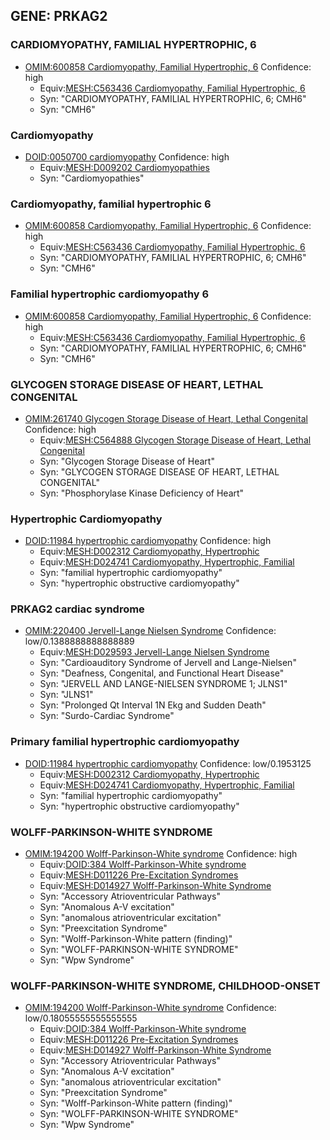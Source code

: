 
## GENE: PRKAG2

### CARDIOMYOPATHY, FAMILIAL HYPERTROPHIC, 6
 * [OMIM:600858 Cardiomyopathy, Familial Hypertrophic, 6](http://beta.monarchinitiative.org/disease/OMIM:600858) Confidence: high
    * Equiv:[MESH:C563436 Cardiomyopathy, Familial Hypertrophic, 6](http://beta.monarchinitiative.org/disease/MESH:C563436)
    * Syn: "CARDIOMYOPATHY, FAMILIAL HYPERTROPHIC, 6; CMH6"
    * Syn: "CMH6"

### Cardiomyopathy
 * [DOID:0050700 cardiomyopathy](http://beta.monarchinitiative.org/disease/DOID:0050700) Confidence: high
    * Equiv:[MESH:D009202 Cardiomyopathies](http://beta.monarchinitiative.org/disease/MESH:D009202)
    * Syn: "Cardiomyopathies"

### Cardiomyopathy, familial hypertrophic 6
 * [OMIM:600858 Cardiomyopathy, Familial Hypertrophic, 6](http://beta.monarchinitiative.org/disease/OMIM:600858) Confidence: high
    * Equiv:[MESH:C563436 Cardiomyopathy, Familial Hypertrophic, 6](http://beta.monarchinitiative.org/disease/MESH:C563436)
    * Syn: "CARDIOMYOPATHY, FAMILIAL HYPERTROPHIC, 6; CMH6"
    * Syn: "CMH6"

### Familial hypertrophic cardiomyopathy 6
 * [OMIM:600858 Cardiomyopathy, Familial Hypertrophic, 6](http://beta.monarchinitiative.org/disease/OMIM:600858) Confidence: high
    * Equiv:[MESH:C563436 Cardiomyopathy, Familial Hypertrophic, 6](http://beta.monarchinitiative.org/disease/MESH:C563436)
    * Syn: "CARDIOMYOPATHY, FAMILIAL HYPERTROPHIC, 6; CMH6"
    * Syn: "CMH6"

### GLYCOGEN STORAGE DISEASE OF HEART, LETHAL CONGENITAL
 * [OMIM:261740 Glycogen Storage Disease of Heart, Lethal Congenital](http://beta.monarchinitiative.org/disease/OMIM:261740) Confidence: high
    * Equiv:[MESH:C564888 Glycogen Storage Disease of Heart, Lethal Congenital](http://beta.monarchinitiative.org/disease/MESH:C564888)
    * Syn: "Glycogen Storage Disease of Heart"
    * Syn: "GLYCOGEN STORAGE DISEASE OF HEART, LETHAL CONGENITAL"
    * Syn: "Phosphorylase Kinase Deficiency of Heart"

### Hypertrophic Cardiomyopathy
 * [DOID:11984 hypertrophic cardiomyopathy](http://beta.monarchinitiative.org/disease/DOID:11984) Confidence: high
    * Equiv:[MESH:D002312 Cardiomyopathy, Hypertrophic](http://beta.monarchinitiative.org/disease/MESH:D002312)
    * Equiv:[MESH:D024741 Cardiomyopathy, Hypertrophic, Familial](http://beta.monarchinitiative.org/disease/MESH:D024741)
    * Syn: "familial hypertrophic cardiomyopathy"
    * Syn: "hypertrophic obstructive cardiomyopathy"

### PRKAG2 cardiac syndrome
 * [OMIM:220400 Jervell-Lange Nielsen Syndrome](http://beta.monarchinitiative.org/disease/OMIM:220400) Confidence: low/0.1388888888888889
    * Equiv:[MESH:D029593 Jervell-Lange Nielsen Syndrome](http://beta.monarchinitiative.org/disease/MESH:D029593)
    * Syn: "Cardioauditory Syndrome of Jervell and Lange-Nielsen"
    * Syn: "Deafness, Congenital, and Functional Heart Disease"
    * Syn: "JERVELL AND LANGE-NIELSEN SYNDROME 1; JLNS1"
    * Syn: "JLNS1"
    * Syn: "Prolonged Qt Interval 1N Ekg and Sudden Death"
    * Syn: "Surdo-Cardiac Syndrome"

### Primary familial hypertrophic cardiomyopathy
 * [DOID:11984 hypertrophic cardiomyopathy](http://beta.monarchinitiative.org/disease/DOID:11984) Confidence: low/0.1953125
    * Equiv:[MESH:D002312 Cardiomyopathy, Hypertrophic](http://beta.monarchinitiative.org/disease/MESH:D002312)
    * Equiv:[MESH:D024741 Cardiomyopathy, Hypertrophic, Familial](http://beta.monarchinitiative.org/disease/MESH:D024741)
    * Syn: "familial hypertrophic cardiomyopathy"
    * Syn: "hypertrophic obstructive cardiomyopathy"

### WOLFF-PARKINSON-WHITE SYNDROME
 * [OMIM:194200 Wolff-Parkinson-White syndrome](http://beta.monarchinitiative.org/disease/OMIM:194200) Confidence: high
    * Equiv:[DOID:384 Wolff-Parkinson-White syndrome](http://beta.monarchinitiative.org/disease/DOID:384)
    * Equiv:[MESH:D011226 Pre-Excitation Syndromes](http://beta.monarchinitiative.org/disease/MESH:D011226)
    * Equiv:[MESH:D014927 Wolff-Parkinson-White Syndrome](http://beta.monarchinitiative.org/disease/MESH:D014927)
    * Syn: "Accessory Atrioventricular Pathways"
    * Syn: "Anomalous A-V excitation"
    * Syn: "anomalous atrioventricular excitation"
    * Syn: "Preexcitation Syndrome"
    * Syn: "Wolff-Parkinson-White pattern (finding)"
    * Syn: "WOLFF-PARKINSON-WHITE SYNDROME"
    * Syn: "Wpw Syndrome"

### WOLFF-PARKINSON-WHITE SYNDROME, CHILDHOOD-ONSET
 * [OMIM:194200 Wolff-Parkinson-White syndrome](http://beta.monarchinitiative.org/disease/OMIM:194200) Confidence: low/0.18055555555555555
    * Equiv:[DOID:384 Wolff-Parkinson-White syndrome](http://beta.monarchinitiative.org/disease/DOID:384)
    * Equiv:[MESH:D011226 Pre-Excitation Syndromes](http://beta.monarchinitiative.org/disease/MESH:D011226)
    * Equiv:[MESH:D014927 Wolff-Parkinson-White Syndrome](http://beta.monarchinitiative.org/disease/MESH:D014927)
    * Syn: "Accessory Atrioventricular Pathways"
    * Syn: "Anomalous A-V excitation"
    * Syn: "anomalous atrioventricular excitation"
    * Syn: "Preexcitation Syndrome"
    * Syn: "Wolff-Parkinson-White pattern (finding)"
    * Syn: "WOLFF-PARKINSON-WHITE SYNDROME"
    * Syn: "Wpw Syndrome"
